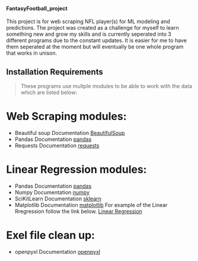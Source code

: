 #### FantasyFootball_project
This project is for web scraping NFL player(s) for ML modeling and predictions.
The project was created as a challenge for myself to learn something new and grow my skills
and is currently seperated into 3 different programs due to the constant updates. It is
easier for me to have them seperated at the moment but will eventually be one whole program that works in unison.
## Installation Requirements
>These programs use multple modules to be able to work with the data which are listed below:
# Web Scraping modules:
  - Beautiful soup Documentation  [BeautifulSoup](https://www.crummy.com/software/BeautifulSoup/bs4/doc/)
  - Pandas Documentation  [pandas](https://pandas.pydata.org/docs/#module-pandas)
  - Requests Documentation  [requests](https://docs.python-requests.org/en/latest/)
# Linear Regression modules:
  - Pandas Documentation [pandas](https://pandas.pydata.org/docs/#module-pandas)
  - Numpy Documentation [numpy](https://numpy.org/install/)
  - SciKitLearn Documentation [sklearn](https://scikit-learn.org/stable/install.html)
  - Matplotlib Documentation [matplotlib](https://matplotlib.org/stable/users/installing/index.html)
  For example of the Linear Rregression follow the link below.
  [Linear Regression](https://scikit-learn.org/stable/modules/generated/sklearn.linear_model.LinearRegression.html)
# Exel file clean up:
- openpyxl Documentation [openpyxl](https://pypi.org/project/openpyxl/)
